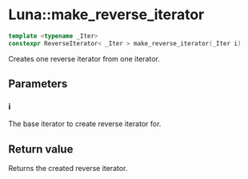 # Luna::make_reverse_iterator

```c++
template <typename _Iter>
constexpr ReverseIterator< _Iter > make_reverse_iterator(_Iter i)
```

Creates one reverse iterator from one iterator. 



## Parameters
### i
The base iterator to create reverse iterator for. 

## Return value
Returns the created reverse iterator. 

